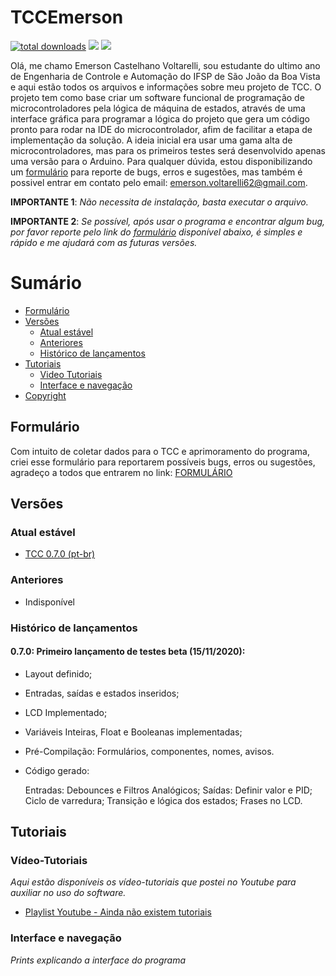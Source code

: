 # TCCEmerson

[![total downloads](https://img.shields.io/github/downloads/EmersonCV/TCCEmerson/total)](https://github.com/EmersonCV/TCCEmerson/releases) ![](https://img.shields.io/badge/Email-emerson.voltarelli62%40gmail.com-green) ![](https://img.shields.io/badge/Versão-0.7.0_Beta-yellow)

Olá, me chamo Emerson Castelhano Voltarelli, sou estudante do ultimo ano de Engenharia de Controle e Automação do IFSP de São João da Boa Vista e aqui estão todos os arquivos e informações sobre meu projeto de TCC. O projeto tem como base criar um software funcional de programação de microcontroladores pela lógica de máquina de estados, através de uma interface gráfica para programar a lógica do projeto que gera um código pronto para rodar na IDE do microcontrolador, afim de facilitar a etapa de implementação da solução. A ideia inicial era usar uma gama alta de microcontroladores, mas para os primeiros testes será desenvolvido apenas uma versão para o Arduino. Para qualquer dúvida, estou disponibilizando um [formulário](#formulário) para reporte de bugs, erros e sugestões, mas também é possivel entrar em contato pelo email: emerson.voltarelli62@gmail.com.

**IMPORTANTE 1**: *Não necessita de instalação, basta executar o arquivo.*

**IMPORTANTE 2**: *Se possível, após usar o programa e encontrar algum bug, por favor reporte pelo link do [formulário](#formulário) disponível abaixo, é simples e rápido e me ajudará com as futuras versões.*

# Sumário

<!--toc-start-->
* [Formulário](#formulário)
* [Versões](#versões)
  * [Atual estável](#atual-estável)
  * [Anteriores](#anteriores)
  * [Histórico de lançamentos](#histórico-de-lançamentos)
* [Tutoriais](#tutoriais)
  * [Video Tutoriais](#vídeo-tutoriais)
  * [Interface e navegação](#interface-e-navegação)
* [Copyright](https://github.com/EmersonCV/TCCEmerson/blob/master/LICENSE)
<!--toc-end-->

## Formulário

Com intuito de coletar dados para o TCC e aprimoramento do programa, criei esse formulário para reportarem possíveis bugs, erros ou sugestões, agradeço a todos que entrarem no link: [FORMULÁRIO](https://forms.gle/rHGeHskT5XBgKVj29)

## Versões

### Atual estável

* [TCC 0.7.0 (pt-br)](https://github.com/EmersonCV/TCCEmerson/releases/tag/v0.7.0-beta-(ptBR))

### Anteriores

- Indisponível

### Histórico de lançamentos

#### 0.7.0: Primeiro lançamento de testes beta (15/11/2020):

  * Layout definido;
  
  * Entradas, saídas e estados inseridos;
  
  * LCD Implementado;
  
  * Variáveis Inteiras, Float e Booleanas implementadas;
  
  * Pré-Compilação: Formulários, componentes, nomes, avisos.
  
  * Código gerado:
  
       Entradas: Debounces e Filtros Analógicos;
       Saídas: Definir valor e PID;
       Ciclo de varredura;
       Transição e lógica dos estados;
       Frases no LCD.
   

## Tutoriais

### Vídeo-Tutoriais

*Aqui estão disponíveis os vídeo-tutoriais que postei no Youtube para auxiliar no uso do software.*

* [Playlist Youtube - Ainda não existem tutoriais](https://www.youtube.com/playlist?list=PL3qKEtYRgLbeH7AN0ey96xThbChCQA10R)
  
### Interface e navegação

*Prints explicando a interface do programa*
